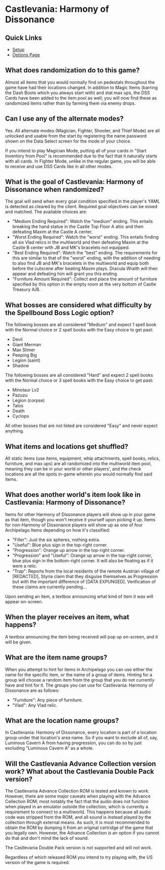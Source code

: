 # Castlevania: Harmony of Dissonance

## Quick Links
- [Setup](/tutorial/Castlevania%20-%20Circle%20of%20the%20Moon/setup/en)
- [Options Page](/games/Castlevania%20-%20Harmony%20of%20Dissonance/player-options)

## What does randomization do to this game?

Almost all items that you would normally find on pedestals throughout the game have had their locations changed. In addition to
Magic Items (barring the Dash Boots which you always start with) and stat max ups, the DSS Cards have been added to the
item pool as well; you will now find these as randomized items rather than by farming them via enemy drops.

## Can I use any of the alternate modes?

Yes. All alternate modes (Magician, Fighter, Shooter, and Thief Mode) are all unlocked and usable from the start by registering
the name password shown on the Data Select screen for the mode of your choice. 

If you intend to play Magician Mode, putting all of your cards in "Start Inventory from Pool" is recommended due to the fact
that it naturally starts with all cards. In Fighter Mode, unlike in the regular game, you will be able to receive and use
DSS Cards like in all other modes.

## What is the goal of Castlevania: Harmony of Dissonance when randomized?

The goal will send when every goal condition specified in the player's YAML is detected as cleared by the client. Required
goal objectives can be mixed and matched. The available choices are:

- "Medium Ending Required": Watch the "medium" ending. This entails breaking the hand statue in the Castle Top Floor A attic and 
then defeating Maxim at the Castle A center.
- "Worst Ending Required": Watch the "worst" ending. This entails finding all six Vlad relics in the multiworld and then
defeating Maxim at the Castle B center with JB and MK's bracelets not equipped.
- "Best Ending Required": Watch the "best" ending. The requirements for this are similar to that of the "worst" ending, with the
addition of needing to also find JB and MK's bracelets in the multiworld and equip both before the cutscene after beating Maxim plays.
Dracula Wraith will then appear and defeating him will grant you this ending.
- "Furniture Amount Required": Collect and place the amount of furniture specified by this option in the empty room at the
very bottom of Castle Treasury A/B.

## What bosses are considered what difficulty by the Spellbound Boss Logic option?

The following bosses are all considered "Medium" and expect 1 spell book with the Normal choice or 2 spell books with the Easy choice to get past:
- Devil
- Giant Merman
- Max Slimer
- Peeping Big
- Legion (saint)
- Shadow

The following bosses are all considered "Hard" and expect 2 spell books with the Normal choice or 3 spell books with the Easy choice to get past:
- Minotaur Lv2
- Pazuzu
- Legion (corpse)
- Talos
- Death
- Cyclops

All other bosses that are not listed are considered "Easy" and never expect anything.

## What items and locations get shuffled?

All static items (use items, equipment, whip attachments, spell books, relics, furniture, and max ups) are all randomized
into the multiworld item pool, meaning they can be in your world or other players', and the check locations are all the 
spots in-game wherein you would normally find said items.

## What does another world's item look like in Castlevania: Harmony of Dissonance?

Items for other Harmony of Dissonance players will show up in your game as that item, though you won't receive it yourself upon
picking it up. Items for non-Harmony of Dissonance players will show up as one of four Archipelago Items depending on how it's 
classified:

* "Filler": Just the six spheres, nothing extra.
* "Useful": Blue plus sign in the top-right corner.
* "Progression": Orange up arrow in the top-right corner.
* "Progression" and "Useful": Orange up arrow in the top-right corner, blue plus sign in the bottom-right corner.
It will also be floating as if it were a relic.
* "Trap": Reports from the local residents of the remote Austrian village of \[REDACTED], Styria claim that they disguise themselves
as Progression but with the important difference of \[DATA EXPUNGED]. Verification of these claims are currently pending...

Upon sending an item, a textbox announcing what kind of item it was will appear on-screen.

## When the player receives an item, what happens?

A textbox announcing the item being received will pop up on-screen, and it will be given.

## What are the item name groups?

When you attempt to hint for items in Archipelago you can use either the name for the specific item, or the name of a group
of items. Hinting for a group will choose a random item from the group that you do not currently have and hint for it. The
groups you can use for Castlevania: Harmony of Dissonance are as follows:

* "Furniture": Any piece of furniture.
* "Vlad": Any Vlad relic.

## What are the location name groups?

In Castlevania: Harmony of Dissonance, every location is part of a location group under that location's area name.
So if you want to exclude all of, say, Luminous Cavern A from having progression, you can do so by just excluding
"Luminous Cavern A" as a whole.

## Will the Castlevania Advance Collection version work? What about the Castlevania Double Pack version?

The Castlevania Advance Collection ROM is tested and known to work. However, there are some major caveats when playing with the
Advance Collection ROM; most notably the fact that the audio does not function when played in an emulator outside the collection,
which is currently a requirement to connect to a multiworld. This happens because all audio code was stripped
from the ROM, and all sound is instead played by the collection through external means. As such, it is most recommended to obtain
the ROM by dumping it from an original cartridge of the game that you legally own. However, the Advance Collection *is* an
option if you cannot do that and don't mind the lack of sound.

The Castlevania Double Pack version is not supported and will not work.

Regardless of which released ROM you intend to try playing with, the US version of the game is required.
